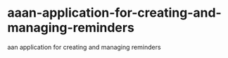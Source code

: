 # aaan-application-for-creating-and-managing-reminders
aan application for creating and managing reminders
